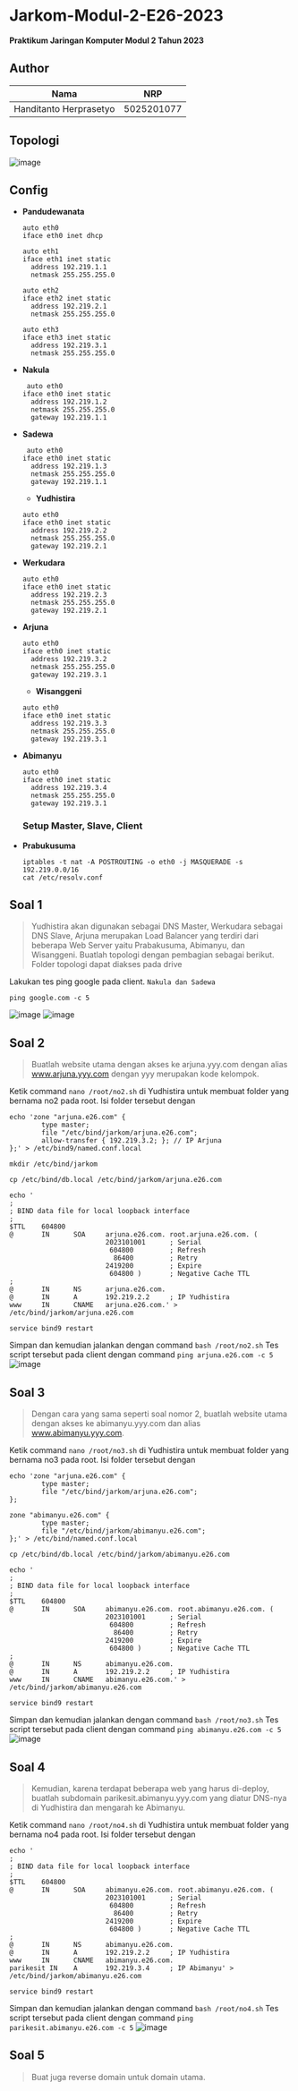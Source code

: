 # Jarkom-Modul-2-E26-2023
**Praktikum Jaringan Komputer Modul 2 Tahun 2023**

## Author
| Nama | NRP |
|---------------------------|------------|
|Handitanto Herprasetyo | 5025201077 |

## Topologi
![image](https://github.com/handitanto/Jarkom-Modul-2-E26-2023/blob/main/img/topologi.png)

## Config 
- **Pandudewanata**
  ```
  auto eth0
  iface eth0 inet dhcp
  
  auto eth1
  iface eth1 inet static
  	address 192.219.1.1
  	netmask 255.255.255.0
  
  auto eth2
  iface eth2 inet static
  	address 192.219.2.1
  	netmask 255.255.255.0
  
  auto eth3
  iface eth3 inet static
  	address 192.219.3.1
  	netmask 255.255.255.0

  ```

- **Nakula**
  ```
   auto eth0
  iface eth0 inet static
  	address 192.219.1.2
  	netmask 255.255.255.0
  	gateway 192.219.1.1
  ```
- **Sadewa**
  ```
   auto eth0
  iface eth0 inet static
  	address 192.219.1.3
  	netmask 255.255.255.0
  	gateway 192.219.1.1
  ```
  
  - **Yudhistira**
  ```
  auto eth0
  iface eth0 inet static
  	address 192.219.2.2
  	netmask 255.255.255.0
  	gateway 192.219.2.1
  ```
  
- **Werkudara**
  ```
  auto eth0
  iface eth0 inet static
  	address 192.219.2.3
  	netmask 255.255.255.0
  	gateway 192.219.2.1
  ```
- **Arjuna**
  ```
  auto eth0
  iface eth0 inet static
  	address 192.219.3.2
  	netmask 255.255.255.0
  	gateway 192.219.3.1
  ```
 
  - **Wisanggeni**
  ```
  auto eth0
  iface eth0 inet static
  	address 192.219.3.3
  	netmask 255.255.255.0
  	gateway 192.219.3.1
  ```

- **Abimanyu**
  ```
  auto eth0
  iface eth0 inet static
  	address 192.219.3.4
  	netmask 255.255.255.0
  	gateway 192.219.3.1
  ```

  ### Setup Master, Slave, Client
- **Prabukusuma**
  ```
  iptables -t nat -A POSTROUTING -o eth0 -j MASQUERADE -s 192.219.0.0/16
  cat /etc/resolv.conf
  ```

## Soal 1
> Yudhistira akan digunakan sebagai DNS Master, Werkudara sebagai DNS Slave, Arjuna merupakan Load Balancer yang terdiri dari beberapa Web Server yaitu Prabakusuma, Abimanyu, dan Wisanggeni. Buatlah topologi dengan pembagian sebagai berikut. Folder topologi dapat diakses pada drive

Lakukan tes ping google pada client. `Nakula dan Sadewa`
```
ping google.com -c 5
```
![image](https://github.com/handitanto/Jarkom-Modul-2-E26-2023/blob/main/img/no1.1.png)
![image](https://github.com/handitanto/Jarkom-Modul-2-E26-2023/blob/main/img/no1.2.png)

## Soal 2 
> Buatlah website utama dengan akses ke arjuna.yyy.com dengan alias www.arjuna.yyy.com dengan yyy merupakan kode kelompok.

Ketik command `nano /root/no2.sh` di Yudhistira untuk membuat folder yang bernama no2 pada root.
Isi folder tersebut dengan
```
echo 'zone "arjuna.e26.com" {
        type master;
        file "/etc/bind/jarkom/arjuna.e26.com";
        allow-transfer { 192.219.3.2; }; // IP Arjuna
};' > /etc/bind9/named.conf.local

mkdir /etc/bind/jarkom

cp /etc/bind/db.local /etc/bind/jarkom/arjuna.e26.com

echo '
;
; BIND data file for local loopback interface
;
$TTL    604800
@       IN      SOA     arjuna.e26.com. root.arjuna.e26.com. (
                        2023101001      ; Serial
                         604800         ; Refresh
                          86400         ; Retry
                        2419200         ; Expire
                         604800 )       ; Negative Cache TTL
;
@       IN      NS      arjuna.e26.com.
@       IN      A       192.219.2.2     ; IP Yudhistira
www     IN      CNAME   arjuna.e26.com.' > /etc/bind/jarkom/arjuna.e26.com

service bind9 restart
```
Simpan dan kemudian jalankan dengan command `bash /root/no2.sh`
Tes script tersebut pada client dengan command `ping arjuna.e26.com -c 5`
![image](https://github.com/handitanto/Jarkom-Modul-2-E26-2023/blob/main/img/no2.png)

## Soal 3
> Dengan cara yang sama seperti soal nomor 2, buatlah website utama dengan akses ke abimanyu.yyy.com dan alias www.abimanyu.yyy.com.

Ketik command `nano /root/no3.sh` di Yudhistira untuk membuat folder yang bernama no3 pada root.
Isi folder tersebut dengan
```
echo 'zone "arjuna.e26.com" {
        type master;
        file "/etc/bind/jarkom/arjuna.e26.com";
};

zone "abimanyu.e26.com" {
        type master;
        file "/etc/bind/jarkom/abimanyu.e26.com";
};' > /etc/bind/named.conf.local

cp /etc/bind/db.local /etc/bind/jarkom/abimanyu.e26.com

echo '
;
; BIND data file for local loopback interface
;
$TTL    604800
@       IN      SOA     abimanyu.e26.com. root.abimanyu.e26.com. (
                        2023101001      ; Serial
                         604800         ; Refresh
                          86400         ; Retry
                        2419200         ; Expire
                         604800 )       ; Negative Cache TTL
;
@       IN      NS      abimanyu.e26.com.
@       IN      A       192.219.2.2     ; IP Yudhistira
www     IN      CNAME   abimanyu.e26.com.' > /etc/bind/jarkom/abimanyu.e26.com

service bind9 restart
```
Simpan dan kemudian jalankan dengan command `bash /root/no3.sh`
Tes script tersebut pada client dengan command `ping abimanyu.e26.com -c 5`
![image](https://github.com/handitanto/Jarkom-Modul-2-E26-2023/blob/main/img/no3.png)

## Soal 4
> Kemudian, karena terdapat beberapa web yang harus di-deploy, buatlah subdomain parikesit.abimanyu.yyy.com yang diatur DNS-nya di Yudhistira dan mengarah ke Abimanyu.

Ketik command `nano /root/no4.sh` di Yudhistira untuk membuat folder yang bernama no4 pada root.
Isi folder tersebut dengan
```
echo '
;
; BIND data file for local loopback interface
;
$TTL    604800
@       IN      SOA     abimanyu.e26.com. root.abimanyu.e26.com. (
                        2023101001      ; Serial
                         604800         ; Refresh
                          86400         ; Retry
                        2419200         ; Expire
                         604800 )       ; Negative Cache TTL
;
@       IN      NS      abimanyu.e26.com.
@       IN      A       192.219.2.2     ; IP Yudhistira
www     IN      CNAME   abimanyu.e26.com.
parikesit IN    A       192.219.3.4     ; IP Abimanyu' > /etc/bind/jarkom/abimanyu.e26.com

service bind9 restart
```
Simpan dan kemudian jalankan dengan command `bash /root/no4.sh`
Tes script tersebut pada client dengan command `ping parikesit.abimanyu.e26.com -c 5`
![image](https://github.com/handitanto/Jarkom-Modul-2-E26-2023/blob/main/img/no4.png)

## Soal 5
> Buat juga reverse domain untuk domain utama.

